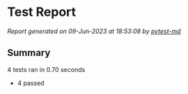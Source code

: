 # Test Report

*Report generated on 09-Jun-2023 at 18:53:08 by [pytest-md]*

[pytest-md]: https://github.com/hackebrot/pytest-md

## Summary

4 tests ran in 0.70 seconds

- 4 passed
